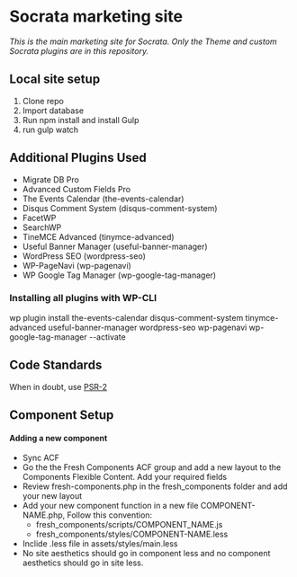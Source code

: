 # Socrata marketing site
_This is the main marketing site for Socrata. Only the Theme and custom Socrata plugins are in this repository._

## Local site setup
1. Clone repo
2. Import database
3. Run npm install and install Gulp
4. run gulp watch

## Additional Plugins Used
- Migrate DB Pro
- Advanced Custom Fields Pro
- The Events Calendar (the-events-calendar)
- Disqus Comment System (disqus-comment-system)
- FacetWP
- SearchWP
- TineMCE Advanced (tinymce-advanced)
- Useful Banner Manager (useful-banner-manager)
- WordPress SEO (wordpress-seo)
- WP-PageNavi (wp-pagenavi)
- WP Google Tag Manager (wp-google-tag-manager)

### Installing all plugins with WP-CLI
wp plugin install the-events-calendar disqus-comment-system tinymce-advanced useful-banner-manager wordpress-seo wp-pagenavi wp-google-tag-manager  --activate

## Code Standards
When in doubt, use [PSR-2](https://github.com/php-fig/fig-standards/blob/master/accepted/PSR-2-coding-style-guide.md)

## Component Setup

#### Adding a new component
- Sync ACF
- Go the the Fresh Components ACF group and add a new layout to the Components Flexible Content. Add your required fields
- Review fresh-components.php in the fresh_components folder and add your new layout
- Add your new component function in a new file COMPONENT-NAME.php, Follow this convention:
  - fresh_components/scripts/COMPONENT_NAME.js 
  - fresh_components/styles/COMPONENT-NAME.less
- Inclide .less file in assets/styles/main.less
- No site aesthetics should go in component less and no component aesthetics should go in site less.